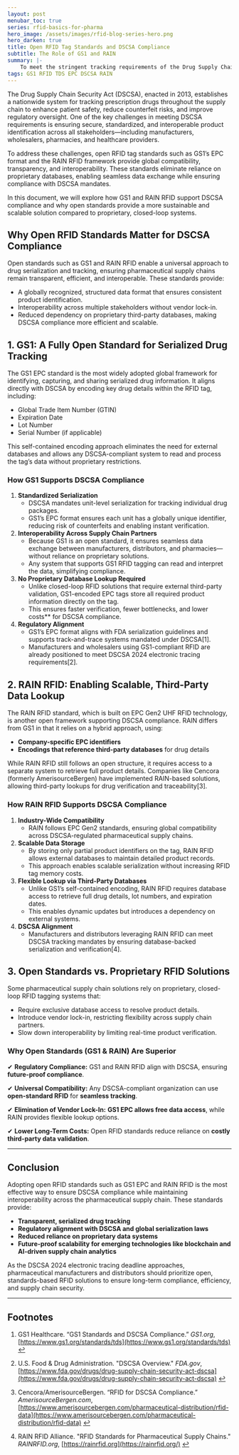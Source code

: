 ```yaml
---
layout: post
menubar_toc: true
series: rfid-basics-for-pharma
hero_image: /assets/images/rfid-blog-series-hero.png
hero_darken: true
title: Open RFID Tag Standards and DSCSA Compliance
subtitle: The Role of GS1 and RAIN
summary: |-
    To meet the stringent tracking requirements of the Drug Supply Chain Security Act (DSCSA), pharmaceutical companies must adopt secure and interoperable product identification systems. This blog post outlines how open RFID standards—specifically GS1 EPC and RAIN RFID—enable scalable, compliant drug serialization across the entire supply chain. GS1 embeds complete product data directly on RFID tags, eliminating database dependencies and simplifying compliance. RAIN RFID offers a hybrid model using third-party lookups while maintaining global compatibility. Compared to proprietary systems, these open standards reduce vendor lock-in, enhance transparency, and ensure long-term regulatory alignment—especially critical as the DSCSA 2024 electronic tracing deadline nears.
tags: GS1 RFID TDS EPC DSCSA RAIN
---
```

The Drug Supply Chain Security Act (DSCSA), enacted in 2013, establishes a nationwide system for tracking prescription drugs throughout the supply chain to enhance patient safety, reduce counterfeit risks, and improve regulatory oversight. One of the key challenges in meeting DSCSA requirements is ensuring secure, standardized, and interoperable product identification across all stakeholders—including manufacturers, wholesalers, pharmacies, and healthcare providers.

To address these challenges, open RFID tag standards such as GS1’s EPC format and the RAIN RFID framework provide global compatibility, transparency, and interoperability. These standards eliminate reliance on proprietary databases, enabling seamless data exchange while ensuring compliance with DSCSA mandates.

In this document, we will explore how GS1 and RAIN RFID support DSCSA compliance and why open standards provide a more sustainable and scalable solution compared to proprietary, closed-loop systems.

## Why Open RFID Standards Matter for DSCSA Compliance

Open standards such as GS1 and RAIN RFID enable a universal approach to drug serialization and tracking, ensuring pharmaceutical supply chains remain transparent, efficient, and interoperable. These standards provide:

- A globally recognized, structured data format that ensures consistent product identification.
- Interoperability across multiple stakeholders without vendor lock-in.
- Reduced dependency on proprietary third-party databases, making DSCSA compliance more efficient and scalable.

## 1. GS1: A Fully Open Standard for Serialized Drug Tracking

The GS1 EPC standard is the most widely adopted global framework for identifying, capturing, and sharing serialized drug information. It aligns directly with DSCSA by encoding key drug details within the RFID tag, including:

- Global Trade Item Number (GTIN)
- Expiration Date
- Lot Number
- Serial Number (if applicable)

This self-contained encoding approach eliminates the need for external databases and allows any DSCSA-compliant system to read and process the tag’s data without proprietary restrictions.

### How GS1 Supports DSCSA Compliance

1. **Standardized Serialization**
    - DSCSA mandates unit-level serialization for tracking individual drug packages.
    - GS1’s EPC format ensures each unit has a globally unique identifier, reducing risk of counterfeits and enabling instant verification.
2. **Interoperability Across Supply Chain Partners**
    - Because GS1 is an open standard, it ensures seamless data exchange between manufacturers, distributors, and pharmacies—without reliance on proprietary solutions.
    - Any system that supports GS1 RFID tagging can read and interpret the data, simplifying compliance.
3. **No Proprietary Database Lookup Required**
    - Unlike closed-loop RFID solutions that require external third-party validation, GS1-encoded EPC tags store all required product information directly on the tag.
    - This ensures faster verification, fewer bottlenecks, and lower costs** for DSCSA compliance.
4. **Regulatory Alignment**
    - GS1’s EPC format aligns with FDA serialization guidelines and supports track-and-trace systems mandated under DSCSA[1].
    - Manufacturers and wholesalers using GS1-compliant RFID are already positioned to meet DSCSA 2024 electronic tracing requirements[2].

## 2. RAIN RFID: Enabling Scalable, Third-Party Data Lookup

The RAIN RFID standard, which is built on EPC Gen2 UHF RFID technology, is another open framework supporting DSCSA compliance. RAIN differs from GS1 in that it relies on a hybrid approach, using:

- **Company-specific EPC identifiers**
- **Encodings that reference third-party databases** for drug details

While RAIN RFID still follows an open structure, it requires access to a separate system to retrieve full product details. Companies like Cencora (formerly AmerisourceBergen) have implemented RAIN-based solutions, allowing third-party lookups for drug verification and traceability[3].

### How RAIN RFID Supports DSCSA Compliance

1. **Industry-Wide Compatibility**
    - RAIN follows EPC Gen2 standards, ensuring global compatibility across DSCSA-regulated pharmaceutical supply chains.
2. **Scalable Data Storage**
    - By storing only partial product identifiers on the tag, RAIN RFID allows external databases to maintain detailed product records.
    - This approach enables scalable serialization without increasing RFID tag memory costs.
3. **Flexible Lookup via Third-Party Databases**
    - Unlike GS1’s self-contained encoding, RAIN RFID requires database access to retrieve full drug details, lot numbers, and expiration dates.
    - This enables dynamic updates but introduces a dependency on external systems.
4. **DSCSA Alignment**
    - Manufacturers and distributors leveraging RAIN RFID can meet DSCSA tracking mandates by ensuring database-backed serialization and verification[4].

## 3. Open Standards vs. Proprietary RFID Solutions

Some pharmaceutical supply chain solutions rely on proprietary, closed-loop RFID tagging systems that:

- Require exclusive database access to resolve product details.
- Introduce vendor lock-in, restricting flexibility across supply chain partners.
- Slow down interoperability by limiting real-time product verification.

### Why Open Standards (GS1 & RAIN) Are Superior

✔ **Regulatory Compliance:** GS1 and RAIN RFID align with DSCSA, ensuring **future-proof compliance**.

✔ **Universal Compatibility:** Any DSCSA-compliant organization can use **open-standard RFID** for **seamless tracking**.

✔ **Elimination of Vendor Lock-In:** **GS1 EPC allows free data access**, while RAIN provides flexible lookup options.

✔ **Lower Long-Term Costs:** Open RFID standards reduce reliance on **costly third-party data validation**.

---

## Conclusion

Adopting open RFID standards such as GS1 EPC and RAIN RFID is the most effective way to ensure DSCSA compliance while maintaining interoperability across the pharmaceutical supply chain. These standards provide:

- **Transparent, serialized drug tracking**
- **Regulatory alignment with DSCSA and global serialization laws**
- **Reduced reliance on proprietary data systems**
- **Future-proof scalability for emerging technologies like blockchain and AI-driven supply chain analytics**

As the DSCSA 2024 electronic tracing deadline approaches, pharmaceutical manufacturers and distributors should prioritize open, standards-based RFID solutions to ensure long-term compliance, efficiency, and supply chain security.

---

## Footnotes

1. GS1 Healthcare. “GS1 Standards and DSCSA Compliance.” _GS1.org_, [https://www.gs1.org/standards/tds](https://www.gs1.org/standards/tds) [↩](https://chatgpt.com/c/67c87873-63d4-800c-80f7-caf1afb0e98e#user-content-fnref-1)

2. U.S. Food & Drug Administration. "DSCSA Overview." _FDA.gov_, [https://www.fda.gov/drugs/drug-supply-chain-security-act-dscsa](https://www.fda.gov/drugs/drug-supply-chain-security-act-dscsa) [↩](https://chatgpt.com/c/67c87873-63d4-800c-80f7-caf1afb0e98e#user-content-fnref-2)

3. Cencora/AmerisourceBergen. “RFID for DSCSA Compliance.” _AmerisourceBergen.com_, [https://www.amerisourcebergen.com/pharmaceutical-distribution/rfid-data](https://www.amerisourcebergen.com/pharmaceutical-distribution/rfid-data) [↩](https://chatgpt.com/c/67c87873-63d4-800c-80f7-caf1afb0e98e#user-content-fnref-3)

4. RAIN RFID Alliance. "RFID Standards for Pharmaceutical Supply Chains." _RAINRFID.org_, [https://rainrfid.org](https://rainrfid.org/) [↩](https://chatgpt.com/c/67c87873-63d4-800c-80f7-caf1afb0e98e#user-content-fnref-4)

